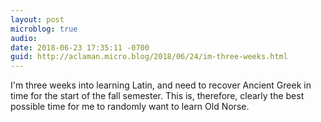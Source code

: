 ```yaml
---
layout: post
microblog: true
audio: 
date: 2018-06-23 17:35:11 -0700
guid: http://aclaman.micro.blog/2018/06/24/im-three-weeks.html
---
```

I'm three weeks into learning Latin, and need to recover Ancient Greek in time for the start of the fall semester. This is, therefore, clearly the best possible time for me to randomly want to learn Old Norse.
